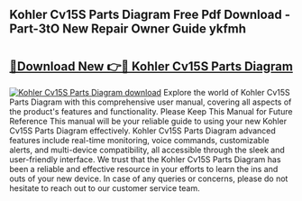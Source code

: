 ## Kohler Cv15S Parts Diagram Free Pdf Download - Part-3tO New Repair Owner Guide ykfmh

# <h2><a href="http://dfq8ba.blite.top/?on=Kohler+Cv15S+Parts+Diagram">🔗Download New 👉🔴 Kohler Cv15S Parts Diagram</a></h2>

[![Kohler Cv15S Parts Diagram download](https://i.imgur.com/lujVjoI.png)](http://dfq8ba.blite.top/?on=Kohler+Cv15S+Parts+Diagram)
Explore the world of Kohler Cv15S Parts Diagram with this comprehensive user manual, covering all aspects of the product's features and functionality. Please Keep This Manual for Future Reference This manual will be your reliable guide to using your new Kohler Cv15S Parts Diagram effectively. Kohler Cv15S Parts Diagram advanced features include real-time monitoring, voice commands, customizable alerts, and multi-device compatibility, all accessible through the sleek and user-friendly interface. We trust that the Kohler Cv15S Parts Diagram has been a reliable and effective resource in your efforts to learn the ins and outs of your new device. In case of any queries or concerns, please do not hesitate to reach out to our customer service team.
